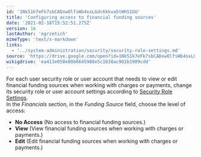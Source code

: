 ```yaml
---
id: '1Nk51k7eFk7sbCADxwOlfsWb4sxLGdc6kkva5tWhS1GU'
title: 'Configuring access to financial funding sources'
date: '2021-02-18T15:52:51.275Z'
version: 16
lastAuthor: 'egrzetich'
mimeType: 'text/x-markdown'
links:
  - '../system-administration/security/security-role-settings.md'
source: 'https://drive.google.com/open?id=1Nk51k7eFk7sbCADxwOlfsWb4sxLGdc6kkva5tWhS1GU'
wikigdrive: 'ea413e050e00b6645988e5c1b38ac902b1909cdd'
---
```

For each user security role or user account that needs to view or edit financial funding sources when working with charges or payments, change its security role or user account settings according to [Security Role Settings](../system-administration/security/security-role-settings.md).   
In the *Financials* section, in the *Funding Source* field, choose the level of access:
* <strong>No Access</strong> (No access to financial funding sources.)
* <strong>View</strong> (View financial funding sources when working with charges or payments.)
* <strong>Edit</strong> (Edit financial funding sources when working with charges or payments.)
